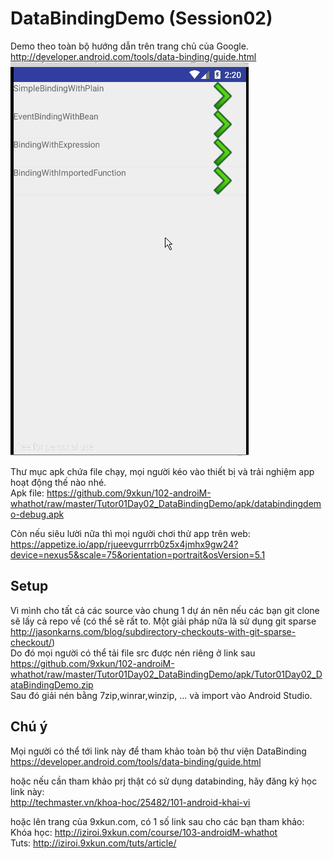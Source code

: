 DataBindingDemo (Session02)
==========================
Demo theo toàn bộ hướng dẫn trên trang chủ của Google.
<br/>http://developer.android.com/tools/data-binding/guide.html
<br/> ![](https://raw.githubusercontent.com/9xkun/102-androiM-whathot/master/Tutor01Day02_DataBindingDemo/apk/DataBinding_Demo02.gif)

Thư mục apk chứa file chạy, mọi người kéo vào thiết bị và trải nghiệm app hoạt động thế nào nhé.
<br/> Apk file: https://github.com/9xkun/102-androiM-whathot/raw/master/Tutor01Day02_DataBindingDemo/apk/databindingdemo-debug.apk

Còn nếu siêu lười nữa thì mọi người chơi thử app trên web:
<br/> https://appetize.io/app/rjueevgurrrb0z5x4jmhx9gw24?device=nexus5&scale=75&orientation=portrait&osVersion=5.1

## Setup
Vì mình cho tất cả các source vào chung 1 dự án nên nếu các bạn git clone sẽ lấy cả repo về (có thể sẽ rất to. Một giải pháp nữa là sử dụng git sparse http://jasonkarns.com/blog/subdirectory-checkouts-with-git-sparse-checkout/)
<br/> Do đó mọi người có thể tải file src được nén riêng ở link sau
<br/> https://github.com/9xkun/102-androiM-whathot/raw/master/Tutor01Day02_DataBindingDemo/apk/Tutor01Day02_DataBindingDemo.zip
<br/> Sau đó giải nén bằng 7zip,winrar,winzip, ...  và import vào Android Studio.

## Chú ý
Mọi người có thể tới link này để tham khảo toàn bộ thư viện DataBinding
<br/> https://developer.android.com/tools/data-binding/guide.html

hoặc nếu cần tham khảo prj thật có sử dụng databinding, hãy đăng ký học link này:
<br/> http://techmaster.vn/khoa-hoc/25482/101-android-khai-vi

hoặc lên trang của 9xkun.com, có 1 số link sau cho các bạn tham khảo:
<br/> Khóa học: http://iziroi.9xkun.com/course/103-androidM-whathot
<br/> Tuts: http://iziroi.9xkun.com/tuts/article/
